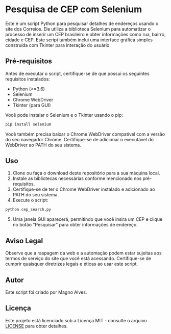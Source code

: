 # Pesquisa de CEP com Selenium

Este é um script Python para pesquisar detalhes de endereços usando o site dos Correios. Ele utiliza a biblioteca Selenium para automatizar o processo de inserir um CEP brasileiro e obter informações como rua, bairro, cidade e CEP. Este script também inclui uma interface gráfica simples construída com Tkinter para interação do usuário.

## Pré-requisitos

Antes de executar o script, certifique-se de que possui os seguintes requisitos instalados:

- Python (>=3.6)
- Selenium
- Chrome WebDriver
- Tkinter (para GUI)

Você pode instalar o Selenium e o Tkinter usando o pip:

```bash
pip install selenium
```

Você também precisa baixar o Chrome WebDriver compatível com a versão do seu navegador Chrome. Certifique-se de adicionar o executável do WebDriver ao PATH do seu sistema.

## Uso

1. Clone ou faça o download deste repositório para a sua máquina local.
2. Instale as bibliotecas necessárias conforme mencionado nos pré-requisitos.
3. Certifique-se de ter o Chrome WebDriver instalado e adicionado ao PATH do seu sistema.
4. Execute o script:

```bash
python cep_search.py
```

5. Uma janela GUI aparecerá, permitindo que você insira um CEP e clique no botão "Pesquisar" para obter informações de endereço.

## Aviso Legal

Observe que a raspagem da web e a automação podem estar sujeitas aos termos de serviço do site que você está acessando. Certifique-se de cumprir quaisquer diretrizes legais e éticas ao usar este script.

## Autor

Este script foi criado por Magno Alves.

## Licença

Este projeto está licenciado sob a Licença MIT - consulte o arquivo [LICENSE](LICENSE) para obter detalhes.
